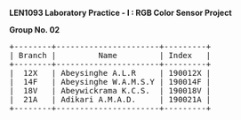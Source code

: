 **LEN1093 Laboratory Practice - I : RGB Color Sensor Project**

**Group No. 02**

<pre>
+--------+----------------------+---------+  
| Branch |         Name         | Index   |  
+--------+----------------------+---------+  
|  12X   | Abeysinghe A.L.R     | 190012X |  
|  14F   | Abeysinghe W.A.M.S.Y | 190014F |  
|  18V   | Abeywickrama K.C.S.  | 190018V |  
|  21A   | Adikari A.M.A.D.     | 190021A |  
+--------+----------------------+---------+  
</pre>